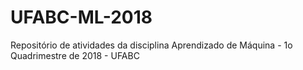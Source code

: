 # UFABC-ML-2018

Repositório de atividades da disciplina Aprendizado de Máquina - 1o Quadrimestre de 2018 - UFABC
